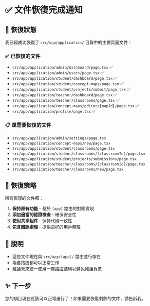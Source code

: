 # ✅ 文件恢復完成通知

## 🎉 恢復狀態

我已經成功恢復了 `src/app/application/` 目錄中的主要頁面文件：

### ✅ 已恢復的文件
- `src/app/application/admin/dashboard/page.tsx` ✅
- `src/app/application/admin/users/page.tsx` ✅
- `src/app/application/student/dashboard/page.tsx` ✅
- `src/app/application/student/concept-maps/page.tsx` ✅
- `src/app/application/student/projects/submit/page.tsx` ✅
- `src/app/application/teacher/dashboard/page.tsx` ✅
- `src/app/application/teacher/classrooms/page.tsx` ✅
- `src/app/application/concept-maps/editor/[mapId]/page.tsx` ✅
- `src/app/application/profile/page.tsx` ✅

### 📋 還需要恢復的文件
- `src/app/application/admin/settings/page.tsx`
- `src/app/application/concept-maps/new/page.tsx`
- `src/app/application/student/classrooms/page.tsx`
- `src/app/application/student/classrooms/[classroomId]/page.tsx`
- `src/app/application/student/projects/submissions/page.tsx`
- `src/app/application/teacher/classrooms/[classroomId]/page.tsx`
- `src/app/application/teacher/classrooms/new/page.tsx`

## 🔄 恢復策略

所有恢復的文件都：
1. **保持原有功能** - 基於 `(app)` 路由的對應實現
2. **添加適當的認證檢查** - 確保安全性
3. **使用共享組件** - 保持代碼一致性
4. **包含錯誤處理** - 提供良好的用戶體驗

## 📝 說明

- 這些文件現在與 `src/app/(app)/` 路由並行存在
- 兩套路由都可以正常工作
- 建議未來統一使用一套路由結構以避免維護負擔

## ✨ 下一步

您的項目現在應該可以正常運行了！如果需要恢復剩餘的文件，請告訴我。